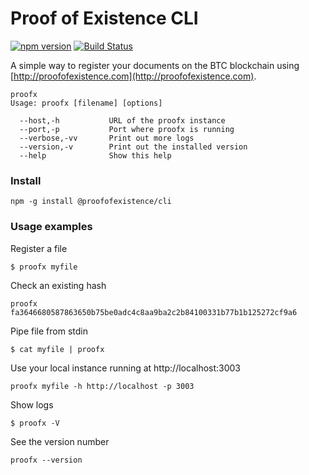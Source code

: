 # Proof of Existence CLI

[![npm version](https://badge.fury.io/js/%40proofofexistence%2Fcli.svg)](https://badge.fury.io/js/%40proofofexistence%2Fcli)
[![Build Status](https://travis-ci.com/proofofexistence/proofofexistence-cli.svg?branch=master)](https://travis-ci.com/proofofexistence/proofofexistence-cli)

A simple way to register your documents on the BTC blockchain using [http://proofofexistence.com](http://proofofexistence.com).

```
proofx
Usage: proofx [filename] [options]

  --host,-h           URL of the proofx instance
  --port,-p           Port where proofx is running
  --verbose,-vv       Print out more logs
  --version,-v        Print out the installed version
  --help              Show this help
```

### Install

```
npm -g install @proofofexistence/cli
```

### Usage examples

Register a file
```
$ proofx myfile
```

Check an existing hash
```
proofx fa3646680587863650b75be0adc4c8aa9ba2c2b84100331b77b1b125272cf9a6
```

Pipe file from stdin
```
$ cat myfile | proofx
```

Use your local instance running at http://localhost:3003
```
proofx myfile -h http://localhost -p 3003
```

Show logs
```
$ proofx -V
```

See the version number
```
proofx --version
```
